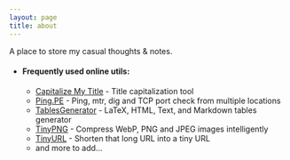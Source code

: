 ```yaml
---
layout: page
title: about
---
```


<!-- Obsessed with the feeling of getting shit figured out & done, so I'm trying to selectively take down shit I've tackled, plus half-assed technical notes. -->
A place to store my casual thoughts & notes.

- #### Frequently used online utils:

  - [Capitalize My Title](https://capitalizemytitle.com/) - Title capitalization tool
  - [Ping.PE](https://port.ping.pe/) - Ping, mtr, dig and TCP port check from multiple locations
  - [TablesGenerator](https://www.tablesgenerator.com/markdown_tables) - LaTeX, HTML, Text, and Markdown tables generator
  - [TinyPNG](https://tinypng.com/) - Compress WebP, PNG and JPEG images intelligently
  - [TinyURL](https://tinyurl.com/app) - Shorten that long URL into a tiny URL
  - and more to add...
  
